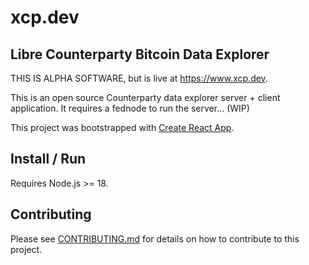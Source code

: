 # xcp.dev

## Libre Counterparty Bitcoin Data Explorer

THIS IS ALPHA SOFTWARE, but is live at https://www.xcp.dev.

This is an open source Counterparty data explorer server + client application. It requires a fednode to run the server... (WIP)

This project was bootstrapped with [Create React App](https://github.com/facebook/create-react-app).

## Install / Run

Requires Node.js >= 18.

## Contributing
    
Please see [CONTRIBUTING.md](CONTRIBUTING.md) for details on how to contribute to this project.
